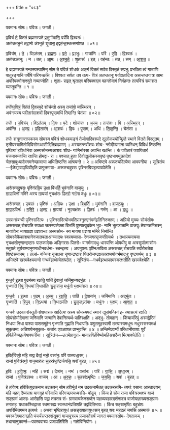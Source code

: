 +++
title = "०८३"

+++


पवमानः सोमः। पवित्रः। जगती।

प॒वित्रं॑ ते॒ वित॑तं ब्रह्मणस्पते प्र॒भुर्गात्रा॑णि॒ पर्ये॑षि वि॒श्वतः॑ ।  
अत॑प्ततनू॒र्न तदा॒मो अ॑श्नुते शृ॒तास॒ इद्वह॑न्त॒स्तत्समा॑शत ॥ ०१॥

प॒वित्र॑म् । ते॒ । विऽत॑तम् । ब्र॒ह्म॒णः॒ । प॒ते॒ । प्र॒ऽभुः । गात्रा॑णि । परि॑ । ए॒षि॒ । वि॒श्वतः॑ ।  
अत॑प्तऽतनूः । न । तत् । आ॒मः । अ॒श्नु॒ते॒ । शृ॒तासः॑ । इत् । वह॑न्तः । तत् । सम् । आ॒श॒त॒ ॥

हे ब्रह्मणस्पते मन्त्रस्यस्वामिन् सोम ते पवित्रं शोधकं अङ्गं विततं सर्वत्र विस्तृतं सप्रभुः प्रभविता त्वं गात्राणि पातुरङ्गानि पर्येषि परिगच्छसि । विश्वतः सर्वतः तव तत्प- वित्रं अतप्ततनूः पयोव्रतादिना असन्तप्तगात्रः आमः अपरिपक्वोनाश्नुते नव्याप्नोति । शृता- सइत् श्रृताएव परिपक्वाएव वहन्तोयागं निर्वहन्तः तत्पवित्रं समाशत व्याप्नुवन्ति ॥ १ ॥

पवमानः सोमः। पवित्रः। जगती।

तपो॑ष्प॒वित्रं॒ वित॑तं दि॒वस्प॒दे शोच॑न्तो अस्य॒ तन्त॑वो॒ व्य॑स्थिरन् ।  
अव॑न्त्यस्य पवी॒तार॑मा॒शवो॑ दि॒वस्पृ॒ष्ठमधि॑ तिष्ठन्ति॒ चेत॑सा ॥ ०२॥

तपोः॑ । प॒वित्र॑म् । विऽत॑तम् । दि॒वः । प॒दे । शोच॑न्तः । अ॒स्य॒ । तन्त॑वः । वि । अ॒स्थि॒र॒न् ।  
अव॑न्ति । अ॒स्य॒ । प॒वि॒तार॑म् । आ॒शवः॑ । दि॒वः । पृ॒ष्ठम् । अधि॑ । ति॒ष्ठ॒न्ति॒ । चेत॑सा ॥

तपोः शत्रूणान्तापकस्य सोमस्य पवित्रं शोधकमङ्गं तेजोवादिवस्पदे द्युलोकस्योच्छ्रिते स्थाने वितते विस्तृतम् । तृतीयस्यामितोदिविसोमआसीदितिब्राह्मणम् । अस्यतन्तवोंशवः शोच- न्तोदीप्यमाना व्यस्थिन् विविधं तिष्ठन्ति पृथिव्यां हविर्धानेवा अस्यसोमस्यआशवः शीघ्र- गामिनोरसा अवन्ति रक्षन्ति । कं पवितारं पवायितारं यजमानमवन्ति रक्षन्ति होमद्वा- रा । पश्चात् हुताः दिवोद्युलोकस्यपृष्ठं पृष्ठभागमुन्नतदेशं चेतसाबुध्यादेवगमनेच्छावत्या अधितिष्ठन्ति आश्रयन्ते ॥ २ ॥ अभिष्टवे अरूरुचदित्येषा आवपनीया । सूत्रितंच—ईळेद्यावापृथिवीइति प्रागुत्तमाया- अरूरुचदुषसः पृश्निरग्रियइत्यावपेतेति ।

पवमानः सोमः। पवित्रः। जगती।

अरू॑रुचदु॒षसः॒ पृश्नि॑रग्रि॒य उ॒क्षा बि॑भर्ति॒ भुव॑नानि वाज॒युः ।  
मा॒या॒विनो॑ ममिरे अस्य मा॒यया॑ नृ॒चक्ष॑सः पि॒तरो॒ गर्भ॒मा द॑धुः ॥ ०३॥

अरू॑रुचत् । उ॒षसः॑ । पृश्निः॑ । अ॒ग्रि॒यः । उ॒क्षा । बि॒भ॒र्ति॒ । भुव॑नानि । वा॒ज॒ऽयुः ।  
मा॒या॒ऽविनः॑ । म॒मि॒रे॒ । अ॒स्य॒ । मा॒यया॑ । नृ॒ऽचक्ष॑सः । पि॒तरः॑ । गर्भ॑म् । आ । द॒धुः॒ ॥

उषसःसंबन्धी पृश्निरादित्यः । पृश्निरादित्योभवतिप्राश्नुतएनंवर्णइतिनिरुक्तम् । अग्रियो मुख्यः सोयंसोमः अरूरुचत् रोचयति सउक्षा जलस्यसेक्ता बिभर्ति पुष्णात्युदकेन भुव- नानि भूतजातानि वाजयुः तेषामन्नमिच्छन् मायाविनः मायाप्रज्ञा प्रज्ञावन्तः अस्यसोम- स्य मायया प्रज्ञया ममिरे निर्मान्ति सोमस्यैकैकांशपानेनजातबलाअग्न्यादयः स्वस्वव्यापा- रेणजगत्सृजन्तीत्यर्थः । तथास्यमायया नृचक्षसोनृणान्द्रष्टारः पालकादेवाः अङ्गिरसः पितरो- वागर्भमादधुः धारयन्ति ओषधीषु वा अत्रसूर्यात्मासोमः स्तूयते सूर्यरश्म्यनुगमाधीनवर्धना- च्चन्द्रस्य । अयमुषसः पृश्निःसविता अरूरुचत् रोचयति सर्वंरोचतेवा शिष्टंसमानम् । तत्सं- बन्धिनः नृचक्षसः नृणान्द्रष्टारः पितरोजग्द्रक्षकारश्मयोगर्भमादधुः वृष्ट्यर्थम् ॥ ३ ॥ अभिष्टवे खरमवेक्ष्यमाणो गन्धर्वइत्थेत्येतांपठेत् । सूत्रितंच—गधर्वइत्थापदमस्यरक्षतीति खरमवेक्ष्येति ।

पवमानः सोमः। पवित्रः। जगती।

ग॒न्ध॒र्व इ॒त्था प॒दम॑स्य रक्षति॒ पाति॑ दे॒वानां॒ जनि॑मा॒न्यद्भु॑तः ।  
गृ॒भ्णाति॑ रि॒पुं नि॒धया॑ नि॒धाप॑तिः सु॒कृत्त॑मा॒ मधु॑नो भ॒क्षमा॑शत ॥ ०४॥

ग॒न्ध॒र्वः । इ॒त्था । प॒दम् । अ॒स्य॒ । र॒क्ष॒ति॒ । पाति॑ । दे॒वाना॑म् । जनि॑मानि । अद्भु॑तः ।  
गृ॒भ्णाति॑ । रि॒पुम् । नि॒ऽधया॑ । नि॒धाऽप॑तिः । सु॒कृत्ऽत॑माः । मधु॑नः । भ॒क्षम् । आ॒श॒त॒ ॥

गन्धर्वः उदकानांस्तुतीनांवाधारक आदित्यः अस्य सोमस्यपदं स्थानं द्युसंबन्धिनं इ- त्थासत्यं रक्षति । सोयंसोमोदेवानां जनिमानि जन्मानि देवानित्यर्थः पातिरक्षति । अद्भु- तोमहान् । किंचायंरिपुं अस्मद्वैरिणं निधया निधा पाश्या पाशसमूहेन गृभ्णाति गृह्णाति निधापतिः पशुसमूहस्वामी तस्यास्यमधुनः मधुररसस्यभक्षं सुकृत्तमाः अतिशयेनसुकृत- कर्तारः एवआशत प्राप्नुवन्ति ॥ ४ ॥ अन्तिमेप्रवर्ग्ये परिधानीयायाः पूर्वं हविर्हविष्मइत्येषावपनीया । सूत्रितंच—उत्तमेप्रागुत्त- मायाहविर्हविष्मोमहिसद्मदैव्य मित्यावपेतेति ।

पवमानः सोमः। पवित्रः। जगती।

ह॒विर्ह॑विष्मो॒ महि॒ सद्म॒ दैव्यं॒ नभो॒ वसा॑नः॒ परि॑ यास्यध्व॒रम् ।  
राजा॑ प॒वित्र॑रथो॒ वाज॒मारु॑हः स॒हस्र॑भृष्टिर्जयसि॒ श्रवो॑ बृ॒हत् ॥ ०५॥

ह॒विः । ह॒वि॒ष्मः॒ । महि॑ । सद्म॑ । दैव्य॑म् । नभः॑ । वसा॑नः । परि॑ । या॒सि॒ । अ॒ध्व॒रम् ।  
राजा॑ । प॒वित्र॑ऽरथः । वाज॑म् । आ । अ॒रु॒हः॒ । स॒हस्र॑ऽभृष्टिः । ज॒य॒सि॒ । श्रवः॑ । बृ॒हत् ॥

हे हविष्मः हविरित्युदकनाम उदकवन् सोम हविर्भूतं नभ उदकनामैतत् उदकरसमि- त्यर्थः वसानः आच्छादयन् महि महत् दैव्यंसद्म यागगृहं परियासि परिगच्छस्यध्वरन्नि- वोढुम् । किंच हे सोम राजा पवित्ररथश्च वाजं सङ्ग्रामं आरुहः आरोहसि यद्वा तत्रतत्र सं- ग्रामवाचकेनशब्देन यज्ञव्यवहारदर्शनादत्र वाजोयज्ञाख्यसङ्ग्रामः तमारुहः यथाकश्चिद्राजा रथमारुह्य स्वस्थानंप्रतिशति तद्वदितिभावः । किंच सहस्रभृष्टिः बहुभ्रंशः अपरिमितगमन इत्यर्थः । अथवा भृष्ठिरायुधं असङ्ख्यातायुधःसन् बृहत् श्रवः महदन्नं जयसि अस्माकं ॥ ५ ॥पवस्वदेवमादनइति पंचर्चंसप्तदशंसूक्तं वाचापुत्रस्य प्रजापतेरार्षं जागतं पवमानसोम- देवताकम् । तथाचानुक्रान्तं—पवस्ववाच्यः प्रजापतिरिति । गतोविनियोगः ।